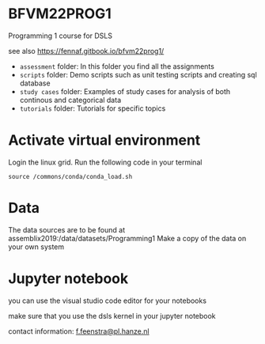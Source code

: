 # BFVM22PROG1

Programming 1 course for DSLS

see also https://fennaf.gitbook.io/bfvm22prog1/

- `assessment` folder: In this folder you find all the assignments
- `scripts` folder: Demo scripts such as unit testing scripts and creating sql database
- `study cases` folder: Examples of study cases for analysis of both continous and categorical data
- `tutorials` folder: Tutorials for specific topics



# Activate virtual environment
Login the linux grid. 
Run the following code in your terminal 
```
source /commons/conda/conda_load.sh
```

# Data 
The data sources are to be found at assemblix2019:/data/datasets/Programming1
Make a copy of the data on your own system

# Jupyter notebook
you can use the visual studio code editor for your notebooks

make sure that you use the dsls kernel in your jupyter notebook

contact information: f.feenstra@pl.hanze.nl
